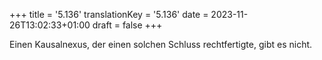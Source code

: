 +++
title = '5.136'
translationKey = '5.136'
date = 2023-11-26T13:02:33+01:00
draft = false
+++

Einen Kausalnexus, der einen solchen Schluss rechtfertigte, gibt es nicht.
